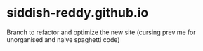 # siddish-reddy.github.io
Branch to refactor and optimize the new site (cursing prev me for unorganised and naive spaghetti code)
